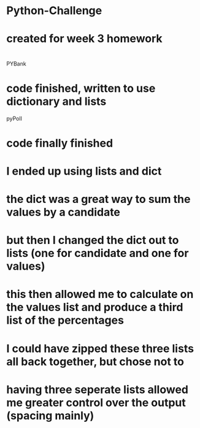 # Python-Challenge

# created for week 3 homework
# 

PYBank
# code finished, written to use dictionary and lists

pyPoll
# code finally finished
# I ended up using lists and dict
# the dict was a great way to sum the values by a candidate
# but then I changed the dict out to lists (one for candidate and one for values)
# this then allowed me to calculate on the values list and produce a third list of the percentages

# I could have zipped these three lists all back together, but chose not to
# having three seperate lists allowed me greater control over the output (spacing mainly)
